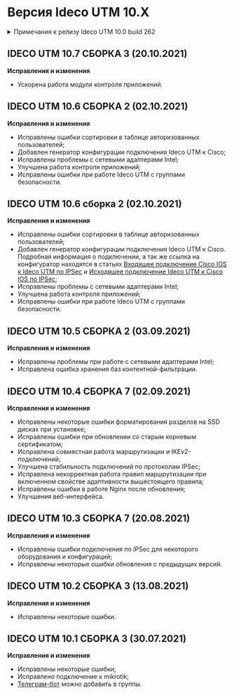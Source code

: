 # Версия Ideco UTM 10.X
 
<details>

<summary>Примечания к релизу Ideco UTM 10.0 build 262</summary>

**Дата выхода версии**: 16.07.2021.

Техническая поддержка и обратная связь (поможет нам улучшить продукт):

* Обсудить версию в телеграмм-канале с разработчиками: [https://t.me/idecoutm](https://t.me/idecoutm);
* Портал технической поддержки: [https://help.ideco.ru/](https://help.ideco.ru/);
* Электронная почта: help@ideco.ru;
* Telegram: [ideco.bot](https://telegram.im/@ideco_support_bot).


[Скачать Ideco UTM 10](https://my.ideco.ru/). \
Автоматическая регистрация тестовой лицензии: my.ideco.ru (полный функционал на 40 дней и 10 000 пользователей). 

**Новые возможности версии 10.0**:
* Новая платформа, базирующаяся на ядре Linux 5.11. Обновлены все системные пакеты и драйвера устройств;
* Возможность работы со всеми группами безопасности из домена Active Directory, как с объектами в правилах трафика;
* Мониторинг трафика реального времени в разрезе пользователей и приложений;
* В раздел «Отчеты» добавлены отчеты по авторизациям пользователей (включая VPN-авторизации), включая длительность сессий авторизации;
* VPN-агент под Windows (работающий по протоколу WireGuard);
* Настройки маршрутизации разделены на маршруты для локальных сетей и для внешних подключений. Решена проблема проброса портов на сервер, находящийся за роутером в локальной сети;
* Возвращены настройки Master-зон в DNS;
* В веб-интерфейс добавлена панель мониторинга с общей информацией о системе и лицензии;
* Добавлены новые события для уведомлений в телеграм-бот: обновление сервера, авторизация администраторов в веб-интерфейсе;
* Улучшения веб-интерфейса.
  
**Обновление с релизов Ideco UTM 8.12 и старше.** 

Обновление с релиза Ideco UTM 9.11 возможно через автоматические обновления (тестовый канал, обновление в нем появится 16 июля).

Обновление с релизов 8.х возможно через автоматические обновления с промежуточным обновлением до версии 9.11.

**Обновление с версии Ideco UTM 7.9.9**

Обновление до версии 10.0 невозможно.

Возможна миграция настроек на предварительно установленную версию 9.11 и дальнейшее обновление до версии 10.0 с помощью автоматического обновления.

</details>

## **IDECO UTM 10.7 СБОРКА 3 (20.10.2021)**

**Исправления и изменения**

* Ускорена работа модуля контроля приложений.    
  
##  **IDECO UTM 10.6 СБОРКА 2 (02.10.2021)**

**Исправления и изменения**

* Исправлены ошибки сортировки в таблице авторизованных пользователей;
* Добавлен генератор конфигурации подключения Ideco UTM к Cisco;
* Исправлены проблемы с сетевыми адаптерами Intel;
* Улучшена работа контроля приложений;
* Исправлены ошибки при работе Ideco UTM с группами безопасности. 

## **IDECO UTM 10.6 сборка 2 (02.10.2021)**

**Исправления и изменения**

* Исправлены ошибки сортировки в таблице авторизованных пользователей;
* Добавлен генератор конфигурации подключения Ideco UTM к Cisco. Подробная информация о подключении, а так же ссылка на конфигуратор находятся в статьях [Входящее подключение Cisco IOS к Ideco UTM по IPSec](https://github.com/ideco-team/docsUTM/blob/v12/settings/services/vpn-tunnel-protocols/site-to-site/connect-cisco-to-utm-via-ipsec.md) и [Исходящее подключение Ideco UTM к Cisco IOS по IPSec](https://github.com/ideco-team/docsUTM/blob/v12/settings/services/vpn-tunnel-protocols/site-to-site/connect-utm-to-cisco-via-ipsec.md);
* Исправлены проблемы с сетевыми адаптерами Intel;
* Улучшена работа контроля приложений;
* Исправлены ошибки при работе Ideco UTM с группами безопасности.

## **IDECO UTM 10.5 СБОРКА 2 (03.09.2021)**

**Исправления и изменения**

* Исправлены проблемы при работе с сетевыми адаптерами Intel;
* Исправлена ошибка хранения баз контентной-фильтрации.

## **IDECO UTM 10.4 СБОРКА 7 (02.09.2021)**

**Исправления и изменения**

* Исправлены некоторые ошибки форматирования разделов на SSD дисках при установке;
* Исправлены ошибки при обновлении со старым корневым сертификатом;
* Исправлена совместная работа маршрутизации и IKEv2-подключений;
* Улучшена стабильность подключений по протоколам IPSec;
* Исправлена некорректная работа правил маршрутизации при включенном свойстве адаптивности вышестоящего правила;
* Исправлены ошибки в работе Nginx после обновления;
* Улучшения веб-интерфейса.

## **IDECO UTM 10.3 СБОРКА 7 (20.08.2021)**

**Исправления и изменения**

* Исправлены ошибки подключения по IPSec для некоторого оборудования и конфигураций;
* Исправлены некоторые ошибки обновления с предыдущих версий.

## **IDECO UTM 10.2 СБОРКА 3 (13.08.2021)**

**Исправления и изменения**

* Исправлены некоторые ошибки.

## **IDECO UTM 10.1 СБОРКА 3 (30.07.2021)**

**Исправления и изменения**

* Исправлены некоторые ошибки;
* Исправлено подключение к mikrotik;
* [Телеграм-бот](https://t.me/ideco\_monitor\_bot) можно добавить в группы.
